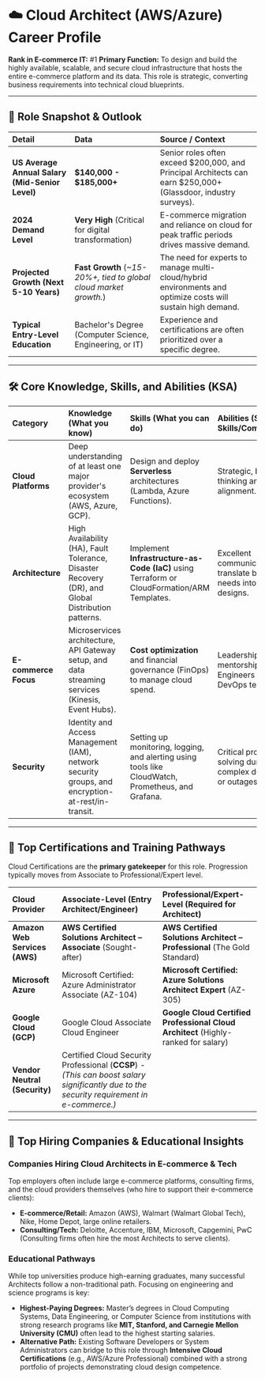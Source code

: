 # ☁️ Cloud Architect (AWS/Azure) Career Profile

**Rank in E-commerce IT:** #1
**Primary Function:** To design and build the highly available, scalable, and secure cloud infrastructure that hosts the entire e-commerce platform and its data. This role is strategic, converting business requirements into technical cloud blueprints.

---

## 💼 Role Snapshot & Outlook

| Detail | Data | Source / Context |
| :--- | :--- | :--- |
| **US Average Annual Salary (Mid-Senior Level)** | **$140,000 - $185,000+** | Senior roles often exceed $200,000, and Principal Architects can earn $250,000+ (Glassdoor, industry surveys). |
| **2024 Demand Level** | **Very High** (Critical for digital transformation) | E-commerce migration and reliance on cloud for peak traffic periods drives massive demand. |
| **Projected Growth (Next 5-10 Years)** | **Fast Growth** (*~15-20%+, tied to global cloud market growth.*) | The need for experts to manage multi-cloud/hybrid environments and optimize costs will sustain high demand. |
| **Typical Entry-Level Education** | Bachelor's Degree (Computer Science, Engineering, or IT) | Experience and certifications are often prioritized over a specific degree. |

---

## 🛠️ Core Knowledge, Skills, and Abilities (KSA)

| Category | Knowledge (What you know) | Skills (What you can do) | Abilities (Soft Skills/Competencies) |
| :--- | :--- | :--- | :--- |
| **Cloud Platforms** | Deep understanding of at least one major provider's ecosystem (AWS, Azure, GCP). | Design and deploy **Serverless** architectures (Lambda, Azure Functions). | Strategic, big-picture thinking and vision alignment. |
| **Architecture** | High Availability (HA), Fault Tolerance, Disaster Recovery (DR), and Global Distribution patterns. | Implement **Infrastructure-as-Code (IaC)** using Terraform or CloudFormation/ARM Templates. | Excellent communication to translate business needs into technical designs. |
| **E-commerce Focus** | Microservices architecture, API Gateway setup, and data streaming services (Kinesis, Event Hubs). | **Cost optimization** and financial governance (FinOps) to manage cloud spend. | Leadership and mentorship for Cloud Engineers and DevOps teams. |
| **Security** | Identity and Access Management (IAM), network security groups, and encryption-at-rest/in-transit. | Setting up monitoring, logging, and alerting using tools like CloudWatch, Prometheus, and Grafana. | Critical problem-solving during complex deployments or outages. |

---

## 🏅 Top Certifications and Training Pathways

Cloud Certifications are the **primary gatekeeper** for this role. Progression typically moves from Associate to Professional/Expert level.

| Cloud Provider | Associate-Level (Entry Architect/Engineer) | Professional/Expert-Level (Required for Architect) |
| :--- | :--- | :--- |
| **Amazon Web Services (AWS)** | **AWS Certified Solutions Architect – Associate** (Sought-after) | **AWS Certified Solutions Architect – Professional** (The Gold Standard) |
| **Microsoft Azure** | Microsoft Certified: Azure Administrator Associate (AZ-104) | **Microsoft Certified: Azure Solutions Architect Expert** (AZ-305) |
| **Google Cloud (GCP)** | Google Cloud Associate Cloud Engineer | **Google Cloud Certified Professional Cloud Architect** (Highly-ranked for salary) |
| **Vendor Neutral (Security)** | Certified Cloud Security Professional (**CCSP**) - *(This can boost salary significantly due to the security requirement in e-commerce.)* | |

---

## 🏢 Top Hiring Companies & Educational Insights

### Companies Hiring Cloud Architects in E-commerce & Tech

Top employers often include large e-commerce platforms, consulting firms, and the cloud providers themselves (who hire to support their e-commerce clients):

* **E-commerce/Retail:** Amazon (AWS), Walmart (Walmart Global Tech), Nike, Home Depot, large online retailers.
* **Consulting/Tech:** Deloitte, Accenture, IBM, Microsoft, Capgemini, PwC (Consulting firms often hire the most Architects to serve clients).

### Educational Pathways

While top universities produce high-earning graduates, many successful Architects follow a non-traditional path. Focusing on engineering and science programs is key:

* **Highest-Paying Degrees:** Master’s degrees in Cloud Computing Systems, Data Engineering, or Computer Science from institutions with strong research programs like **MIT, Stanford, and Carnegie Mellon University (CMU)** often lead to the highest starting salaries.
* **Alternative Path:** Existing Software Developers or System Administrators can bridge to this role through **Intensive Cloud Certifications** (e.g., AWS/Azure Professional) combined with a strong portfolio of projects demonstrating cloud design competence.

